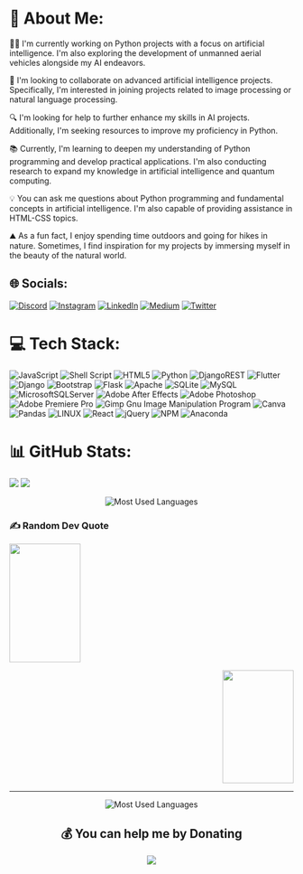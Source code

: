 # 💫 About Me:
👨‍💻 I'm currently working on Python projects with a focus on artificial intelligence. I'm also exploring the development of unmanned aerial vehicles alongside my AI endeavors.

🤝 I'm looking to collaborate on advanced artificial intelligence projects. Specifically, I'm interested in joining projects related to image processing or natural language processing.

🔍 I'm looking for help to further enhance my skills in AI projects. Additionally, I'm seeking resources to improve my proficiency in Python.

📚 Currently, I'm learning to deepen my understanding of Python programming and develop practical applications. I'm also conducting research to expand my knowledge in artificial intelligence and quantum computing.

💡 You can ask me questions about Python programming and fundamental concepts in artificial intelligence. I'm also capable of providing assistance in HTML-CSS topics.

⛰️ As a fun fact, I enjoy spending time outdoors and going for hikes in nature. Sometimes, I find inspiration for my projects by immersing myself in the beauty of the natural world.


## 🌐 Socials:
[![Discord](https://img.shields.io/badge/Discord-%237289DA.svg?logo=discord&logoColor=white)](https://discord.gg/alonzo_church) [![Instagram](https://img.shields.io/badge/Instagram-%23E4405F.svg?logo=Instagram&logoColor=white)](https://instagram.com/https://www.instagram.com/tolgaaugurlu/) [![LinkedIn](https://img.shields.io/badge/LinkedIn-%230077B5.svg?logo=linkedin&logoColor=white)](https://linkedin.com/in/https://www.linkedin.com/in/tolga-u%C4%9Furlu-bb076a23b/) [![Medium](https://img.shields.io/badge/Medium-12100E?logo=medium&logoColor=white)](https://medium.com/@https://medium.com/@tolgaugurlu) [![Twitter](https://img.shields.io/badge/Twitter-%231DA1F2.svg?logo=Twitter&logoColor=white)](https://twitter.com/https://twitter.com/Tolgaaugurlu)

# 💻 Tech Stack:
![JavaScript](https://img.shields.io/badge/javascript-%23323330.svg?style=for-the-badge&logo=javascript&logoColor=%23F7DF1E) ![Shell Script](https://img.shields.io/badge/shell_script-%23121011.svg?style=for-the-badge&logo=gnu-bash&logoColor=white) ![HTML5](https://img.shields.io/badge/html5-%23E34F26.svg?style=for-the-badge&logo=html5&logoColor=white) ![Python](https://img.shields.io/badge/python-3670A0?style=for-the-badge&logo=python&logoColor=ffdd54) ![DjangoREST](https://img.shields.io/badge/DJANGO-REST-ff1709?style=for-the-badge&logo=django&logoColor=white&color=ff1709&labelColor=gray) ![Flutter](https://img.shields.io/badge/Flutter-%2302569B.svg?style=for-the-badge&logo=Flutter&logoColor=white) ![Django](https://img.shields.io/badge/django-%23092E20.svg?style=for-the-badge&logo=django&logoColor=white) ![Bootstrap](https://img.shields.io/badge/bootstrap-%23563D7C.svg?style=for-the-badge&logo=bootstrap&logoColor=white) ![Flask](https://img.shields.io/badge/flask-%23000.svg?style=for-the-badge&logo=flask&logoColor=white) ![Apache](https://img.shields.io/badge/apache-%23D42029.svg?style=for-the-badge&logo=apache&logoColor=white) ![SQLite](https://img.shields.io/badge/sqlite-%2307405e.svg?style=for-the-badge&logo=sqlite&logoColor=white) ![MySQL](https://img.shields.io/badge/mysql-%2300f.svg?style=for-the-badge&logo=mysql&logoColor=white) ![MicrosoftSQLServer](https://img.shields.io/badge/Microsoft%20SQL%20Sever-CC2927?style=for-the-badge&logo=microsoft%20sql%20server&logoColor=white) ![Adobe After Effects](https://img.shields.io/badge/Adobe%20After%20Effects-9999FF.svg?style=for-the-badge&logo=Adobe%20After%20Effects&logoColor=white) ![Adobe Photoshop](https://img.shields.io/badge/adobephotoshop-%2331A8FF.svg?style=for-the-badge&logo=adobephotoshop&logoColor=white) ![Adobe Premiere Pro](https://img.shields.io/badge/Adobe%20Premiere%20Pro-9999FF.svg?style=for-the-badge&logo=Adobe%20Premiere%20Pro&logoColor=white) ![Gimp Gnu Image Manipulation Program](https://img.shields.io/badge/Gimp-657D8B?style=for-the-badge&logo=gimp&logoColor=FFFFFF) ![Canva](https://img.shields.io/badge/Canva-%2300C4CC.svg?style=for-the-badge&logo=Canva&logoColor=white) ![Pandas](https://img.shields.io/badge/pandas-%23150458.svg?style=for-the-badge&logo=pandas&logoColor=white) ![LINUX](https://img.shields.io/badge/Linux-FCC624?style=for-the-badge&logo=linux&logoColor=black) ![React](https://img.shields.io/badge/react-%2320232a.svg?style=for-the-badge&logo=react&logoColor=%2361DAFB) ![jQuery](https://img.shields.io/badge/jquery-%230769AD.svg?style=for-the-badge&logo=jquery&logoColor=white) ![NPM](https://img.shields.io/badge/NPM-%23000000.svg?style=for-the-badge&logo=npm&logoColor=white) ![Anaconda](https://img.shields.io/badge/Anaconda-%2344A833.svg?style=for-the-badge&logo=anaconda&logoColor=white)
# 📊 GitHub Stats:
![](https://github-readme-stats.vercel.app/api?username=tolgaugurlu&theme=prussian&hide_border=true&include_all_commits=false&count_private=false)
![](https://github-readme-streak-stats.herokuapp.com/?user=tolgaugurlu&theme=prussian&hide_border=true)<br/>
<p align="center">
  <img src="https://github-readme-stats.vercel.app/api/top-langs/?username=tolgaugurlu&theme=prussian&hide_border=true&include_all_commits=false&count_private=false&layout=compact" alt="Most Used Languages" />
</p>

### ✍️ Random Dev Quote
<p align="left">
  <img src="https://quotes-github-readme.vercel.app/api?type=horizontal&theme=radical" style="width: 50%; height: 15em;">
</p>
<p align="right">
<img src="https://github-contributor-stats.vercel.app/api?username=tolgaugurlu&limit=5&theme=algolia&combine_all_yearly_contributions=true" style="width: 50%; height: 200px;">
</p>

---
<p align="center">
  <img src="https://visitcount.itsvg.in/api?id=tolgaugurlu&icon=2&color=10" alt="Most Used Languages" />
</p>


  <h2 align="center">💰 You can help me by Donating</h2>
  <p align="center">
  <img src="https://img.shields.io/badge/Buy%20Me%20a%20Coffee-ffdd00?style=for-the-badge&logo=buy-me-a-coffee&logoColor=black"/>
  </p>

